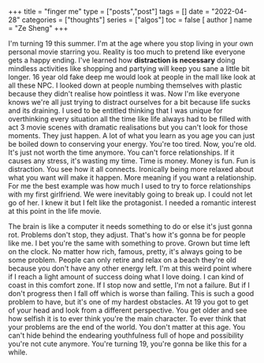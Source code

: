 +++
title = "finger me"
type = ["posts","post"]
tags = []
date = "2022-04-28"
categories = ["thoughts"]
series = ["algos"]
toc = false
[ author ]
  name = "Ze Sheng"
+++

I'm turning 19 this summer. I'm at the age where you stop living in your own personal movie starring you. Reality is too much to pretend like everyone gets a happy ending. I've learned how **distraction is necessary** doing mindless activities like shopping and partying will keep you sane a little bit longer. 16 year old fake deep me would look at people in the mall like look at all these NPC. I looked down at people numbing themselves with plastic because they didn't realise how pointless it was. Now I'm like everyone knows we're all just trying to distract ourselves for a bit because life sucks and its draining. I used to be entitled thinking that I was unique for overthinking every situation all the time like life always had to be filled with act 3 movie scenes with dramatic realisations but you can't look for those moments. They just happen. A lot of what you learn as you age you can just be boiled down to conserving your energy. You're too tired. Now, you're old. It's just not worth the time anymore. You can't force relationships. If it causes any stress, it's wasting my time. Time is money. Money is fun. Fun is distraction. You see how it all connects. Ironically being more relaxed about what you want will make it happen. More meaning if you want a relationship. For me the best example was how much I used to try to force relationships with my first girlfriend. We were inevitably going to break up. I could not let go of her. I knew it but I felt like the protagonist. I needed a romantic interest at this point in the life movie. 


The brain is like a computer it needs something to do or else it's just gonna rot. Problems don't stop, they adjust. That's how it's gonna be for people like me. I bet you're the same with something to prove. Grown but time left on the clock. No matter how rich, famous, pretty, it's always going to be some problem. People can only retire and relax on a beach they're old because you don't have any other energy left. I'm at this weird point where if I reach a light amount of success doing what I love doing. I can kind of coast in this comfort zone. If I stop now and settle, I'm not a failure. But if I don't progress then I fall off which is worse than failing. This is such a good problem to have, but it's one of my hardest obstacles. At 19 you got to get of your head and look from a different perspective. You get older and see how selfish it is to ever think you're the main character. To ever think that your problems are the end of the world. You don't matter at this age. You can't hide behind the endearing youthfulness full of hope and possibility you're not cute anymore. You're turning 19, you're gonna be like this for a while. 